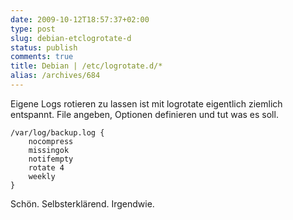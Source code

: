 ```yaml
---
date: 2009-10-12T18:57:37+02:00
type: post
slug: debian-etclogrotate-d
status: publish
comments: true
title: Debian | /etc/logrotate.d/*
alias: /archives/684
---
```


Eigene Logs rotieren zu lassen ist mit logrotate eigentlich ziemlich entspannt.
File angeben, Optionen definieren und tut was es soll.

```
/var/log/backup.log {
    nocompress
    missingok
    notifempty
    rotate 4
    weekly
}
```

Schön. Selbsterklärend. Irgendwie.
